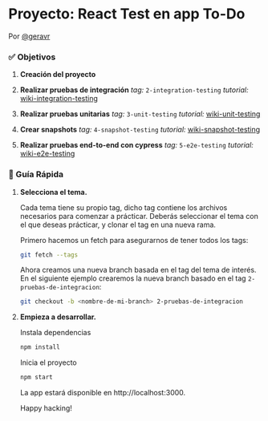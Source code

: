 # Proyecto: React Test en app To-Do

Por [@geravr](https://github.com/geravr)

### ✅ Objetivos

 1. **Creación del proyecto**
  
 3. **Realizar pruebas de integración** 
   *tag:* `2-integration-testing`
   *tutorial:* [wiki-integration-testing](#)
  
 3. **Realizar pruebas unitarias** 
   *tag:* `3-unit-testing`
   *tutorial:* [wiki-unit-testing](#)
     
 4. **Crear snapshots**
   *tag:* `4-snapshot-testing`
   *tutorial:* [wiki-snapshot-testing](#)
     
 5. **Realizar pruebas end-to-end con cypress**
   *tag:* `5-e2e-testing`
   *tutorial:* [wiki-e2e-testing](#)
    

### 🤖 Guía Rápida

1.  **Selecciona el tema.**

    Cada tema tiene su propio tag, dicho tag contiene los archivos necesarios para comenzar a prácticar.
    Deberás seleccionar el tema con el que deseas prácticar, y clonar el tag en una nueva rama.

    Primero hacemos un fetch para asegurarnos de tener todos los tags:
    ```sh
    git fetch --tags
    ```
    Ahora creamos una nueva branch basada en el tag del tema de interés.
    En el siguiente ejemplo crearemos la nueva branch basado en el tag `2-pruebas-de-integracion`:
    ```sh
    git checkout -b <nombre-de-mi-branch> 2-pruebas-de-integracion
    ```

2.  **Empieza a desarrollar.**

    Instala dependencias

    ```sh
    npm install
    ```

    Inicia el proyecto

    ```sh
    npm start
    ```

    La app estará disponible en http://localhost:3000.

    Happy hacking!
